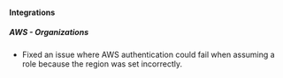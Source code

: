 
#### Integrations

##### AWS - Organizations

- Fixed an issue where AWS authentication could fail when assuming a role because the region was set incorrectly.
